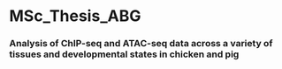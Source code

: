 # MSc_Thesis_ABG
### Analysis of ChIP-seq and ATAC-seq data across a variety of tissues and developmental states in chicken and pig
